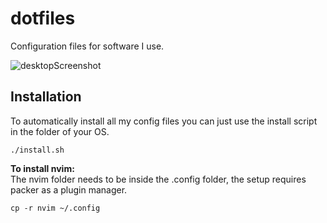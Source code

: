 # dotfiles
Configuration files for software I use.

![desktopScreenshot](desktopScreenshot.png)

## Installation
To automatically install all my config files you can just use the install script in the folder of your OS.

```
./install.sh
```

**To install nvim:**
<br>The nvim folder needs to be inside the .config folder, the setup requires packer as a plugin manager.
```
cp -r nvim ~/.config
```
